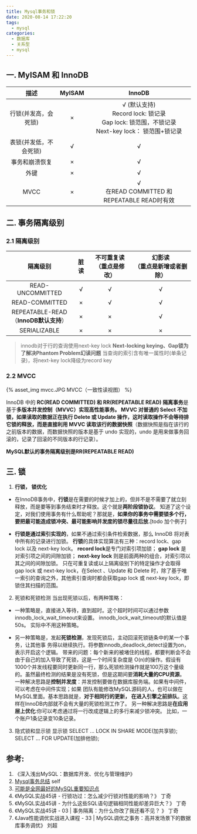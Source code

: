 ```yaml
---
title: Mysql事务和锁
date: 2020-08-14 17:22:20
tags:
  - mysql
categories:  
  - 数据库
  - 关系型
  - mysql
---
```


<p></p>
<!-- more -->

## 一. MyISAM 和 InnoDB

  描述  | MyISAM  |  InnoDB 
  :-: | :-: | :-: 
  行锁(并发高，会死锁)| × | √ (默认支持)<br>Record lock: 锁记录<br>Gap lock: 锁范围，不锁记录<br>Next-key lock： 锁范围+锁记录
  表锁(并发低，不会死锁)| √ |  √
  事务和崩溃恢复| × |  √
  外键| × |  √
  MVCC| × |  √ <br> 在READ COMMITTED 和 REPEATABLE READ时有效 


## 二. 事务隔离级别

### 2.1 隔离级别
隔离级别| 脏读|  不可重复读<br>（重点是修改）| 幻影读<br>（重点是新增或者删除）
:-: | :-: | :-: | :-:
READ-UNCOMMITTED|  √| √| √
READ-COMMITTED|  ×| √| √
REPEATABLE-READ<br>（**InnoDB默认支持**）| ×| ×| √
SERIALIZABLE|  ×| ×| ×

> innodb对于行的查询使用next-key lock
  **Next-locking keying、Gap锁为了解决Phantom Problem幻读问题**
  当查询的索引含有唯一属性时(单条记录)，将next-key lock降级为record key

### 2.2 MVCC
{% asset_img  mvcc.JPG  MVCC（一致性读视图） %}

InnoDB 中的 **RC(READ COMMITTED) 和 RR(REPEATABLE READ) 隔离事务**是基于**多版本并发控制（MVVC）**实现高性能事务。
**MVVC 对普通的 Select 不加锁**，如果读取的数据正在执行 Delete 或 Update 操作，这时读取操作不会等待排它锁的释放，而是**直接利用 MVVC 读取该行的数据快照**（数据快照是指在该行的之前版本的数据，而数据快照的版本是基于 undo 实现的，undo 是用来做事务回滚的，记录了回滚的不同版本的行记录）。


**MySQL默认的事务隔离级别是RR(REPEATABLE READ)**
  

## 三. 锁
1. **行锁， 锁优化**
+ 在InnoDB事务中，**行锁**是在需要的时候才加上的，但并不是不需要了就立刻释放，而是要等到事务结束时才释放。这个就是**两阶段锁协议**。
知道了这个设定，对我们使用事务有什么帮助呢？那就是，**如果你的事务中需要锁多个行，要把最可能造成锁冲突、最可能影响并发度的锁尽量往后放.**[todo 加个例子]

+ **行锁是通过索引实现的**，如果不通过索引条件检索数据，那么 InnoDB 将对表中所有的记录进行加锁。
**行锁**的具体实现算法有三种：record lock、gap lock 以及 next-key lock。
**record lock**是专门对索引项加锁；
**gap lock** 是对索引项之间的间隙加锁；
**next-key lock** 则是前面两种的组合，对索引项以其之间的间隙加锁。
只在可重复读或以上隔离级别下的特定操作才会取得 gap lock 或 next-key lock，在Select 、Update 和 Delete 时，除了基于唯一索引的查询之外，其他索引查询时都会获取gap lock 或 next-key lock，即锁住其扫描的范围。

2. 死锁和死锁检测
当出现死锁以后，有两种策略：
+ 一种策略是，直接进入等待，直到超时。这个超时时间可以通过参数
innodb_lock_wait_timeout来设置。
innodb_lock_wait_timeout的默认值是50s。 实际中不用这种策略。

+ 另一种策略是，发起**死锁检测**，发现死锁后，主动回滚死锁链条中的某一个事务，让其他事
务得以继续执行。将参数innodb_deadlock_detect设置为on，表示开启这个逻辑。
带来的问题：每个新来的被堵住的线程，都要判断会不会由于自己的加入导致了死锁，这是一个时间复杂度是
O(n)的操作。假设有1000个并发线程要同时更新同一行，那么死锁检测操作就是100万这个量级
的。虽然最终检测的结果是没有死锁，但是这期间要**消耗大量的CPU资源**。
一种解决思路是**控制并发度**：并发控制要做在数据库服务端。如果有中间件，可以考虑在中间件实现；如果
团队有能修改MySQL源码的人，也可以做在MySQL里面。基本思路就是，**对于相同行的更新，
在进入引擎之前排队**。这样在InnoDB内部就不会有大量的死锁检测工作了。
另一种解决思路是**在应用层上优化**:你可以考虑通过将一行改成逻辑上的多行来减少锁冲突。 比如，一个账户1条记录变10条记录。

3. 隐式锁和显示锁
显示锁
SELECT ... LOCK IN SHARE MODE(加共享锁);
SELECT ... FOR UPDATE(加排他锁);

## 参考:
1. 《深入浅出MySQL：数据库开发、优化与管理维护》 
4. [Mysql事务总结](../../../../2015/02/21/transaction/) self
6. [可能是全网最好的MySQL重要知识点](https://mp.weixin.qq.com/s/M1dLLuePpdM9vA3F1uJGyw)  
12. 《MySQL实战45讲 - 行锁功过：怎么减少行锁对性能的影响？》  丁奇
13. 《MySQL实战45讲 - 为什么这些SQL语句逻辑相同性能却差异巨大？》  丁奇
2. 《MySQL实战45讲 - 03 | 事务隔离：为什么你改了我还看不见？ 》  丁奇
3. 《Java性能调优实战进入课程 - 33 | MySQL调优之事务：高并发场景下的数据库事务调优》  刘超





